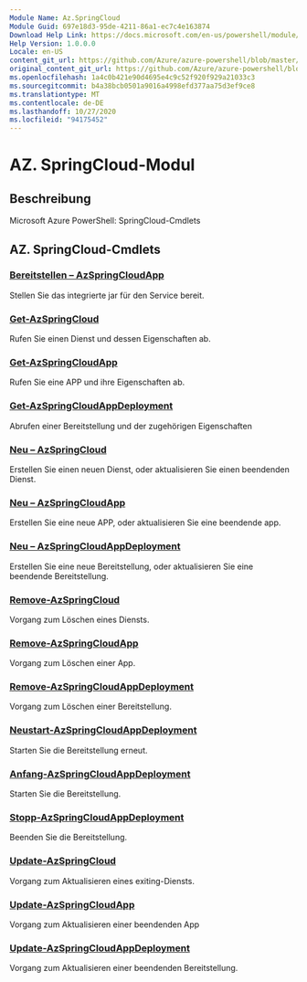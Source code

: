 ```yaml
---
Module Name: Az.SpringCloud
Module Guid: 697e18d3-95de-4211-86a1-ec7c4e163874
Download Help Link: https://docs.microsoft.com/en-us/powershell/module/az.springcloud
Help Version: 1.0.0.0
Locale: en-US
content_git_url: https://github.com/Azure/azure-powershell/blob/master/src/SpringCloud/help/Az.SpringCloud.md
original_content_git_url: https://github.com/Azure/azure-powershell/blob/master/src/SpringCloud/help/Az.SpringCloud.md
ms.openlocfilehash: 1a4c0b421e90d4695e4c9c52f920f929a21033c3
ms.sourcegitcommit: b4a38bcb0501a9016a4998efd377aa75d3ef9ce8
ms.translationtype: MT
ms.contentlocale: de-DE
ms.lasthandoff: 10/27/2020
ms.locfileid: "94175452"
---
```

# AZ. SpringCloud-Modul
## Beschreibung
Microsoft Azure PowerShell: SpringCloud-Cmdlets

## AZ. SpringCloud-Cmdlets
### [Bereitstellen – AzSpringCloudApp](Deploy-AzSpringCloudApp.md)
Stellen Sie das integrierte jar für den Service bereit.

### [Get-AzSpringCloud](Get-AzSpringCloud.md)
Rufen Sie einen Dienst und dessen Eigenschaften ab.

### [Get-AzSpringCloudApp](Get-AzSpringCloudApp.md)
Rufen Sie eine APP und ihre Eigenschaften ab.

### [Get-AzSpringCloudAppDeployment](Get-AzSpringCloudAppDeployment.md)
Abrufen einer Bereitstellung und der zugehörigen Eigenschaften

### [Neu – AzSpringCloud](New-AzSpringCloud.md)
Erstellen Sie einen neuen Dienst, oder aktualisieren Sie einen beendenden Dienst.

### [Neu – AzSpringCloudApp](New-AzSpringCloudApp.md)
Erstellen Sie eine neue APP, oder aktualisieren Sie eine beendende app.

### [Neu – AzSpringCloudAppDeployment](New-AzSpringCloudAppDeployment.md)
Erstellen Sie eine neue Bereitstellung, oder aktualisieren Sie eine beendende Bereitstellung.

### [Remove-AzSpringCloud](Remove-AzSpringCloud.md)
Vorgang zum Löschen eines Diensts.

### [Remove-AzSpringCloudApp](Remove-AzSpringCloudApp.md)
Vorgang zum Löschen einer App.

### [Remove-AzSpringCloudAppDeployment](Remove-AzSpringCloudAppDeployment.md)
Vorgang zum Löschen einer Bereitstellung.

### [Neustart-AzSpringCloudAppDeployment](Restart-AzSpringCloudAppDeployment.md)
Starten Sie die Bereitstellung erneut.

### [Anfang-AzSpringCloudAppDeployment](Start-AzSpringCloudAppDeployment.md)
Starten Sie die Bereitstellung.

### [Stopp-AzSpringCloudAppDeployment](Stop-AzSpringCloudAppDeployment.md)
Beenden Sie die Bereitstellung.

### [Update-AzSpringCloud](Update-AzSpringCloud.md)
Vorgang zum Aktualisieren eines exiting-Diensts.

### [Update-AzSpringCloudApp](Update-AzSpringCloudApp.md)
Vorgang zum Aktualisieren einer beendenden App

### [Update-AzSpringCloudAppDeployment](Update-AzSpringCloudAppDeployment.md)
Vorgang zum Aktualisieren einer beendenden Bereitstellung.


